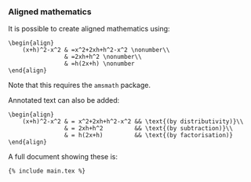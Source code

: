 ### Aligned mathematics

It is possible to create aligned mathematics using:

```language-latex
\begin{align}
    (x+h)^2-x^2 & =x^2+2xh+h^2-x^2 \nonumber\\
                & =2xh+h^2 \nonumber\\
                & =h(2x+h) \nonumber
\end{align}
```

Note that this requires the `amsmath` package.

Annotated text can also be added:

```language-latex
\begin{align}
    (x+h)^2-x^2 & = x^2+2xh+h^2-x^2 && \text{(by distributivity)}\\
                & = 2xh+h^2         && \text{(by subtraction)}\\
                & = h(2x+h)         && \text{(by factorisation)}
\end{align}
```

A full document showing these is:

```language-latex
{% include main.tex %}
```
